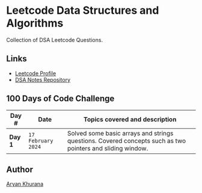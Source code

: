 # Leetcode Data Structures and Algorithms

Collection of DSA Leetcode Questions.

## Links
- [Leetcode Profile](https://leetcode.com/AryanK1511/)
- [DSA Notes Repository](https://github.com/AryanK1511/Data-Structures-and-Algorithms-in-Python)

## 100 Days of Code Challenge

|Day #|Date|Topics covered and description|
|---|---|---|
|**Day 1**|`17 February 2024`|Solved some basic arrays and strings questions. Covered concepts such as two pointers and sliding window.|

## Author
[Aryan Khurana](https://github.com/AryanK1511)